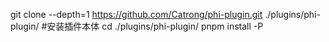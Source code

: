 git clone --depth=1 https://github.com/Catrong/phi-plugin.git ./plugins/phi-plugin/ #安装插件本体
cd ./plugins/phi-plugin/
pnpm install -P
